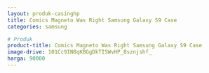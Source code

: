 ```yaml
---
layout: produk-casinghp
title: Comics Magneto Was Right Samsung Galaxy S9 Case
categories: samsung

# Produk
product-title: Comics Magneto Was Right Samsung Galaxy S9 Case
image-drive: 101Cc9IN8qKBGgDkTISWvHP_8sznjshf_
harga: 90000
---
```

